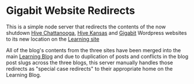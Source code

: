 # Gigabit Website Redirects

This is a simple node server that redirects the contents of the now shutdown [Hive Chattanooga](hivecha.org), [Hive Kansas](hivekc.org) and [Gigabit](blog.mozilla.org/gigabit) Wordpress websites to its new location on the [Learning site](learning.mozilla.org/gigabit)

All of the blog's contents from the three sites have been merged into the main [Learning Blog](learning.mozilla.org/blog) and due to duplication of posts and conflicts in the blog post slugs across the three blogs, this server manually handles those redirects as "special case redirects" to their appropriate home on the Learning Blog.
